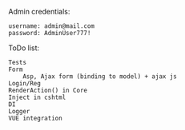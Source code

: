 Admin credentials:

	username: admin@mail.com
	password: AdminUser777!

ToDo list:

	Tests
	Form
		Asp, Ajax form (binding to model) + ajax js
	Login/Reg
	RenderAction() in Core
	Inject in cshtml
	DI
	Logger
	VUE integration